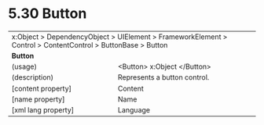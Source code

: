 <html dir="LTR" xmlns:mshelp="http://msdn.microsoft.com/mshelp" xmlns:ddue="http://ddue.schemas.microsoft.com/authoring/2003/5" xmlns:xlink="http://www.w3.org/1999/xlink" xmlns:tool="http://www.microsoft.com/tooltip">

<body>
 <input type="hidden" id="userDataCache" class="userDataStyle">
 <input type="hidden" id="hiddenScrollOffset">
 <img id="dropDownImage" style="display:none; height:0; width:0;" src="../local/drpdown.gif">
 <img id="dropDownHoverImage" style="display:none; height:0; width:0;" src="../local/drpdown_orange.gif">
 <img id="collapseImage" style="display:none; height:0; width:0;" src="../local/collapse.gif">
 <img id="expandImage" style="display:none; height:0; width:0;" src="../local/exp.gif">
 <img id="collapseAllImage" style="display:none; height:0; width:0;" src="../local/collall.gif">
 <img id="expandAllImage" style="display:none; height:0; width:0;" src="../local/expall.gif">
 <img id="copyImage" style="display:none; height:0; width:0;" src="../local/copycode.gif">
 <img id="copyHoverImage" style="display:none; height:0; width:0;" src="../local/copycodeHighlight.gif">
 <div id="header"><h1 class="heading">5.30 Button</h1></div>

 <div id="mainSection">
 <div id="mainBody">
 <div id="allHistory" class="saveHistory" onsave="saveAll()" onload="loadAll()"></div>
 <p xmlns:wsd="http://wsdev.schemas.microsoft.com/authoring/2008/2" xmlns:msxsl="urn:schemas-microsoft-com:xslt" xmlns:script="urn:script" xmlns:build="urn:build">
 </p>
 <div id="sectionSection0" class="section" name="collapseableSection">
 <content xmlns="http://ddue.schemas.microsoft.com/authoring/2003/5" xmlns:wsd="http://wsdev.schemas.microsoft.com/authoring/2008/2" xmlns:msxsl="urn:schemas-microsoft-com:xslt" xmlns:script="urn:script" xmlns:build="urn:build">
 </content>
 </div>
 <div id="sectionSection1" class="section" name="collapseableSection">
 <content xmlns="http://ddue.schemas.microsoft.com/authoring/2003/5" xmlns:wsd="http://wsdev.schemas.microsoft.com/authoring/2008/2" xmlns:msxsl="urn:schemas-microsoft-com:xslt" xmlns:script="urn:script" xmlns:build="urn:build">
 <table class="ProtocolAuthoredTable" xmlns="">
 <tr><td colspan="2">
<mshelp:link keywords="55aacd72-e114-4aa1-b774-3f7ded5e1f7d" tabindex="0">x:Object</mshelp:link> &gt; <mshelp:link keywords="c4d521a5-4c74-448c-997c-0e9e9c99e9b7" tabindex="0">DependencyObject</mshelp:link> &gt; <mshelp:link keywords="053e800a-9c26-4d47-8d3f-4262d9420ea6" tabindex="0">UIElement</mshelp:link> &gt; <mshelp:link keywords="77d2aa00-6f1c-4b4b-9b97-7292afdb6ba3" tabindex="0">FrameworkElement</mshelp:link> &gt; <mshelp:link keywords="71beb975-5456-404d-8b49-5ba1c8fe63de" tabindex="0">Control</mshelp:link> &gt; <mshelp:link keywords="59d5493b-d55c-48fd-803a-cb6e67f1e73f" tabindex="0">ContentControl</mshelp:link> &gt; <mshelp:link keywords="5af5e6c3-87c9-4f89-92e4-07eeacc85685" tabindex="0">ButtonBase</mshelp:link> &gt; <mshelp:link keywords="500b3076-c24e-468f-9a20-892626445ba3" tabindex="0">Button</mshelp:link> </td>
 </tr>
 <tr><td colspan="2">
 <b>Button</b> </td>
 </tr>
 <tr><td><div class="indent0">(usage)</div></td>
 <td>&lt;Button&gt; <mshelp:link keywords="55aacd72-e114-4aa1-b774-3f7ded5e1f7d" tabindex="0">x:Object</mshelp:link> &lt;/Button&gt;</td>
 </tr>
 <tr><td><div class="indent0">(description)</div></td>
 <td>Represents a button control.</td>
 </tr>
 <tr><td><div class="indent0">[content property]</div></td>
 <td><mshelp:link keywords="59d5493b-d55c-48fd-803a-cb6e67f1e73f" tabindex="0">Content</mshelp:link></td>
 </tr>
 <tr><td><div class="indent0">[name property]</div></td>
 <td><mshelp:link keywords="eef161d8-02b9-4cb8-a1c3-c509d4caee31" tabindex="0">Name</mshelp:link></td>
 </tr>
 <tr><td><div class="indent0">[xml lang property]</div></td>
 <td><mshelp:link keywords="eef161d8-02b9-4cb8-a1c3-c509d4caee31" tabindex="0">Language</mshelp:link></td>
 </tr>
</table>
 </content>
 </div>
 <!--[if gte IE 5]>
 <tool:tip element="languageFilterToolTip" avoidmouse="false"/>
 <![endif]-->
 </div>
 <a name="feedback"></a><span></span>
 </div>
</body></html>
